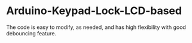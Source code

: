 # Arduino-Keypad-Lock-LCD-based
The code is easy to modify, as needed, and has high flexibility with good debouncing feature.

